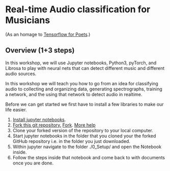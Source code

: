 # Real-time Audio classification for Musicians
(As an homage to [Tensorflow for Poets](https://codelabs.developers.google.com/codelabs/tensorflow-for-poets/#0).)

## Overview (1+3 steps)

In this workshop, we will use Jupyter notebooks, Python3, pyTorch, and Librosa to play with neural nets that can detect different music and different audio sources. 

In this workshop we will teach you how to go from an idea for classifying audio to collecting and organizing data, generating spectrographs, training a network, and the using that network to detect audio in realtime. 



Before we can get started we first have to install a few libraries to make our life easier.

1. [Install jupyter notebooks](https://jupyter.readthedocs.io/en/latest/install.html).
3. [Fork this git repository.](https://github.com/FAR-Lab/Developing-and-Designing-Interactive-Devices/wiki/Forking-a-GitHub-project) [Fork](images/HowToFork.png). [More help](https://help.github.com/en/articles/fork-a-repo)
4. Clone your forked version of the repository to your local computer.
5. Start jupyter notebooks in the folder that you cloned your the forked GitHub repository i.e. in the folder you just downloaded.
6. Within jupyter navigate to the folder ./0_Setup/ and open the Notebook inside. 
7. Follow the steps inside that notebook and come back to with documents once you are done.

```	